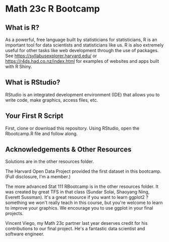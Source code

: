 # Math 23c R Bootcamp

## What is R?

As a powerful, free language built by statisticians for statisticians, R is an important tool for data scientists and statisticians like us. R is also extremely useful for other tasks like web development through the use of packages. See https://syllabusexplorer.harvard.edu/ or https://r4ds.had.co.nz/index.html for examples of websites and apps built with R Shiny.

## What is RStudio?

RStudio is an integrated development environment (IDE) that allows you to write code, make graphics, access files, etc. 

## Your First R Script
First, clone or download this repository. Using RStudio, open the Rbootcamp.R file and follow along. 

## Acknowledgements & Other Resources
Solutions are in the other resources folder. 

The Harvard Open Data Project provided the first dataset in this bootcamp. (Full disclosure, I'm a member.)

The more advanced Stat 111 RBootcamp is in the other resources folder. It was created by great TFS in that class (Sundar Solai, Shaoyang Ning, Everett Sussman). It's a great resource if you want to learn ggplot2 ? something we won't really teach in this course, but you're welcome to learn to improve your graphics. We encourage you to use ggplot in your final projects. 

Vincent Viego, my Math 23c partner last year deserves credit for his contributions to our final project. He's a fantastic data scientist and software engineer. 


